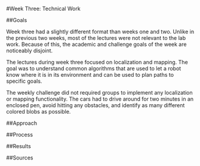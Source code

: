 #Week Three: Technical Work

##Goals

Week three had a slightly different format than weeks one and two. Unlike in the previous two weeks, most of the lectures were not relevant to the lab work. Because of this, the academic and challenge goals of the week are noticeably disjoint.

The lectures during week three focused on localization and mapping. The goal was to understand common algorithms that are used to let a robot know where it is in its environment and can be used to plan paths to specific goals.

The weekly challenge did not required groups to implement any localization or mapping functionality. The cars had to drive around for two minutes in an enclosed pen, avoid hitting any obstacles, and identify as many different colored blobs as possible.

##Approach

##Process

##Results

##Sources
